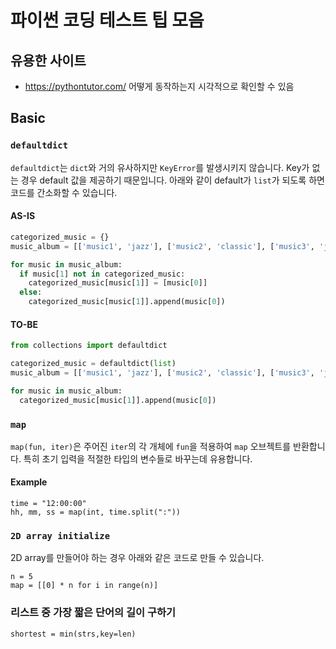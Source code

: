 # 파이썬 코딩 테스트 팁 모음
## 유용한 사이트
- https://pythontutor.com/ 어떻게 동작하는지 시각적으로 확인할 수 있음
## Basic
### `defaultdict`
`defaultdict`는 `dict`와 거의 유사하지만 `KeyError`를 발생시키지 않습니다. Key가 없는 경우 default 값을 제공하기 때문입니다. 아래와 같이 default가 `list`가 되도록 하면 코드를 간소화할 수 있습니다.
#### AS-IS
```python
categorized_music = {}
music_album = [['music1', 'jazz'], ['music2', 'classic'], ['music3', 'jazz']]

for music in music_album:
  if music[1] not in categorized_music:
    categorized_music[music[1]] = [music[0]]
  else:
    categorized_music[music[1]].append(music[0])
```
#### TO-BE
```python
from collections import defaultdict

categorized_music = defaultdict(list)
music_album = [['music1', 'jazz'], ['music2', 'classic'], ['music3', 'jazz']]

for music in music_album:
  categorized_music[music[1]].append(music[0])
```

### `map`
`map(fun, iter)`은 주어진 `iter`의 각 개체에 `fun`을 적용하여 `map` 오브젝트를 반환합니다.
특히 초기 입력을 적절한 타입의 변수들로 바꾸는데 유용합니다.

#### Example
```
time = "12:00:00"
hh, mm, ss = map(int, time.split(":"))
```

### `2D array initialize`
2D array를 만들어야 하는 경우 아래와 같은 코드로 만들 수 있습니다.
```
n = 5
map = [[0] * n for i in range(n)]
```

### 리스트 중 가장 짧은 단어의 길이 구하기
```
shortest = min(strs,key=len)
```
